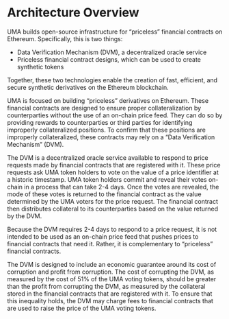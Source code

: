 # Architecture Overview

UMA builds open-source infrastructure for “priceless” financial contracts on Ethereum. Specifically, this is two things:

- Data Verification Mechanism (DVM), a decentralized oracle service
- Priceless financial contract designs, which can be used to create synthetic tokens

Together, these two technologies enable the creation of fast, efficient, and secure synthetic derivatives on the Ethereum blockchain.

UMA is focused on building “priceless” derivatives on Ethereum.
These financial contracts are designed to ensure proper collateralization by counterparties without the use of an on-chain price feed.
They can do so by providing rewards to counterparties or third parties for identifying improperly collateralized positions.
To confirm that these positions are improperly collateralized, these contracts may rely on a “Data Verification Mechanism” (DVM).

The DVM is a decentralized oracle service available to respond to price requests made by financial contracts that are registered with it.
These price requests ask UMA token holders to vote on the value of a price identifier at a historic timestamp.
UMA token holders commit and reveal their votes on-chain in a process that can take 2-4 days.
Once the votes are revealed, the mode of these votes is returned to the financial contract as the value determined by the UMA voters for the price request.
The financial contract then distributes collateral to its counterparties based on the value returned by the DVM.

Because the DVM requires 2-4 days to respond to a price request, it is not intended to be used as an on-chain price feed that pushes prices to financial contracts that need it.
Rather, it is complementary to “priceless” financial contracts.

The DVM is designed to include an economic guarantee around its cost of corruption and profit from corruption.
The cost of corrupting the DVM, as measured by the cost of 51% of the UMA voting tokens, should be greater than the profit from corrupting the DVM, as measured by the collateral stored in the financial contracts that are registered with it.
To ensure that this inequality holds, the DVM may charge fees to financial contracts that are used to raise the price of the UMA voting tokens.

